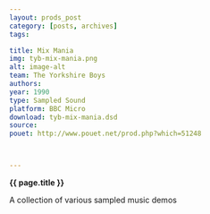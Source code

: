```yaml
---
layout: prods_post
category: [posts, archives]
tags: 

title: Mix Mania
img: tyb-mix-mania.png
alt: image-alt
team: The Yorkshire Boys
authors: 
year: 1990
type: Sampled Sound
platform: BBC Micro
download: tyb-mix-mania.dsd
source: 
pouet: http://www.pouet.net/prod.php?which=51248



---
```


**{{ page.title }}**

A collection of various sampled music demos

